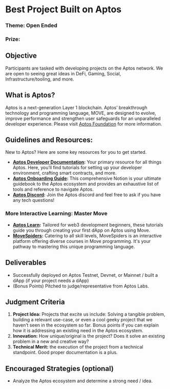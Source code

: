 # Best Project Built on Aptos
### Theme: Open Ended
### Prize: 

## Objective
Participants are tasked with developing projects on the Aptos network. We are open to seeing great ideas in DeFi, Gaming, Social, Infrastructure/tooling, and more.

## What is Aptos?
Aptos is a next-generation Layer 1 blockchain. Aptos’ breakthrough technology and programming language, MOVE, are designed to evolve, improve performance and strengthen user safeguards for an unparalleled developer experience. Please visit [Aptos Foundation](https://www.aptosfoundation.org) for more information.

## Guidelines and Resources:
New to Aptos? Here are some key resources for you to get started.

- **[Aptos Developer Documentation](https://aptos.dev/):** Your primary resource for all things Aptos. Here, you’ll find tutorials for setting up your developer environment, crafting smart contracts, and more.
- **[Aptos Onboarding Guide](https://aptoslabs.notion.site/Aptos-Onboarding-Resources-4cb9e8ac6d104cd08d5ad025786b6052):** This comprehensive Notion is your ultimate guidebook to the Aptos ecosystem and provides an exhaustive list of tools and reference to navigate Aptos.
- **[Aptos Discord](https://discord.com/invite/aptosnetwork):** Join the Aptos discord and feel free to ask if you have any tech questions!

### More Interactive Learning: Master Move
- **[Aptos Learn](https://learn.aptoslabs.com/):** Tailored for web3 development beginners, these tutorials guide you through creating your first dApp on Aptos using Move.
- **[MoveSpiders](https://movespiders.com/):** Catering to all skill levels, MoveSpiders is an interactive platform offering diverse courses in Move programming. It's your pathway to mastering this unique programming language.

## Deliverables
- Successfully deployed on Aptos Testnet, Devnet, or Mainnet / built a dApp (if your project needs a dApp)
- (Bonus Points) Pitched to judge/representative from Aptos Labs.

## Judgment Criteria
1. **Project Idea:** Projects that excite us include: Solving a tangible problem, building a relevant use-case, or even a cool geeky project that we haven’t seen in the ecosystem so far. Bonus points if you can explain how it is addressing an existing need in the Aptos ecosystem.
2. **Innovation:** How unique/original is the project? Does it solve an existing problem in a new and creative way?
3. **Technical Merit:** the execution of the project from a technical standpoint. Good proper documentation is a plus.

## Encouraged Strategies (optional)
- Analyze the Aptos ecosystem and determine a strong need / idea.
